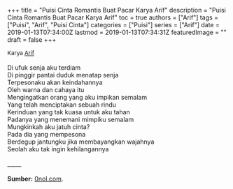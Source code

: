 +++
title = "Puisi Cinta Romantis Buat Pacar Karya Arif"
description = "Puisi Cinta Romantis Buat Pacar Karya Arif"
toc = true
authors = ["Arif"]
tags = ["Puisi", "Arif", "Puisi Cinta"]
categories = ["Puisi"]
series = ["Arif"]
date = 2019-01-13T07:34:00Z
lastmod = 2019-01-13T07:34:31Z
featuredImage = ""
draft = false
+++

<div style="text-align: justify;">
<div style="font-size: small;">Karya <a href="/authors/arif/" target="_blank">Arif</a></div><br />
Di ufuk senja aku terdiam<br />Di pinggir pantai duduk menatap senja<br />Terpesonaku akan keindahannya<br />Oleh warna dan cahaya itu<br />Mengingatkan orang yang aku impikan semalam<br />Yang telah menciptakan sebuah rindu<br />Kerinduan yang tak kuasa untuk aku tahan<br />Padanya yang menemani mimpiku semalam<br />Mungkinkah aku jatuh cinta?<br />Pada dia yang mempesona<br />Berdegup jantungku jika membayangkan wajahnya<br />Seolah aku tak ingin kehilangannya<br /><br />
_____
<br /><br /><b>Sumber:</b> <a href="https://www.0nol.com/puisi-cinta">0nol.com</a>.</div>
